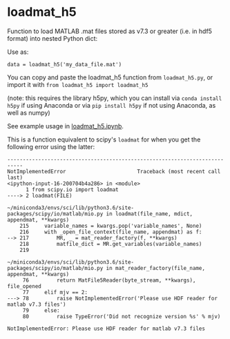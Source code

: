 # loadmat_h5
Function to load MATLAB .mat files stored as v7.3 or greater (i.e. in hdf5 format) into nested Python dict:

Use as:

`data = loadmat_h5('my_data_file.mat')`

You can copy and paste the loadmat_h5 function from `loadmat_h5.py`, or import it with `from loadmat_h5 import loadmat_h5`

(note: this requires the library h5py, which you can install via `conda install h5py` if using Anaconda or via `pip install h5py` if not using Anaconda, as well as numpy)

See example usage in [loadmat_h5.ipynb](https://github.com/rkp8000/loadmat_h5/blob/master/loadmat_h5.ipynb).

This is a function equivalent to scipy's `loadmat` for when you get the following error using the latter:
```
---------------------------------------------------------------------------
NotImplementedError                       Traceback (most recent call last)
<ipython-input-16-200704b4a286> in <module>
      1 from scipy.io import loadmat
----> 2 loadmat(FILE)

~/miniconda3/envs/sci/lib/python3.6/site-packages/scipy/io/matlab/mio.py in loadmat(file_name, mdict, appendmat, **kwargs)
    215     variable_names = kwargs.pop('variable_names', None)
    216     with _open_file_context(file_name, appendmat) as f:
--> 217         MR, _ = mat_reader_factory(f, **kwargs)
    218         matfile_dict = MR.get_variables(variable_names)
    219 

~/miniconda3/envs/sci/lib/python3.6/site-packages/scipy/io/matlab/mio.py in mat_reader_factory(file_name, appendmat, **kwargs)
     76         return MatFile5Reader(byte_stream, **kwargs), file_opened
     77     elif mjv == 2:
---> 78         raise NotImplementedError('Please use HDF reader for matlab v7.3 files')
     79     else:
     80         raise TypeError('Did not recognize version %s' % mjv)

NotImplementedError: Please use HDF reader for matlab v7.3 files
```
